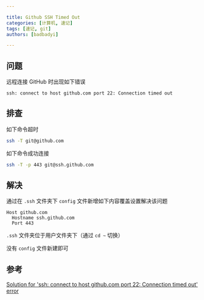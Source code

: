 ```yaml
---

title: Github SSH Timed Out
categories: [计算机, 速记]
tags: [速记, git]
authors: [badbadyi]

---
```


## 问题

远程连接 GitHub 时出现如下错误

```
ssh: connect to host github.com port 22: Connection timed out
```

## 排查

如下命令超时

```sh
ssh -T git@github.com
```

如下命令成功连接

```sh
ssh -T -p 443 git@ssh.github.com
```

## 解决

通过在 `.ssh` 文件夹下 `config` 文件新增如下内容覆盖设置解决该问题

```
Host github.com
  Hostname ssh.github.com
  Port 443
```

`.ssh` 文件夹位于用户文件夹下（通过 `cd ~` 切换）

没有 `config` 文件新建即可

## 参考

[Solution for 'ssh: connect to host github.com port 22: Connection timed out' error](https://gist.github.com/Tamal/1cc77f88ef3e900aeae65f0e5e504794)
